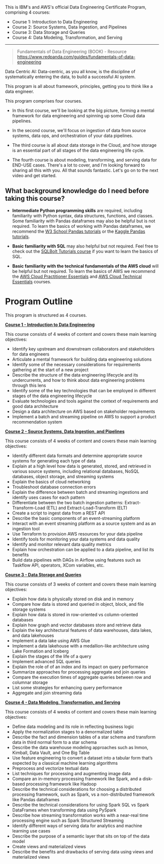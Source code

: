 This is IBM's and AWS's official Data Engineering Certificate Program, comprising 4 courses:

* Course 1: Introduction to Data Engineering
* Course 2: Source Systems, Data Ingestion, and Pipelines
* Course 3: Data Storage and Queries
* Course 4: Data Modeling, Transformation, and Serving

___


>Fundamentals of Data Engineering (BOOK) - Resource
>https://www.redpanda.com/guides/fundamentals-of-data-engineering

Data Centric AI: Data-centric, as you all know, is the discipline of systematically entering the data, to build a successful AI system. 

This program is all about framework, principles, getting you to think like a data engineer. 

This program comprises four courses. 

* In this first course, we'll be looking at the big picture, forming a mental framework for data engineering and spinning up some Cloud data pipelines. 

* In the second course, we'll focus on ingestion of data from source systems, data ops, and orchestration of your data pipelines. 

* The third course is all about data storage in the Cloud, and how storage is an essential part of all stages of the data engineering life cycle. 

* The fourth course is about modeling, transforming, and serving data for END-USE cases. There's a lot to cover, and I'm looking forward to sharing all this with you. All that sounds fantastic. Let's go on to the next video and get started. 

## **What background knowledge do I need before taking this course?**

- **Intermediate Python programming skills** are required, including familiarity with Python syntax, data structures, functions, and classes. Some familiarity with Pandas dataframes may also be helpful but is not required. To learn the basics of working with Pandas dataframes, we recommend the [W3 School Pandas tutorials](https://www.w3schools.com/python/pandas/default.asp) or the [Kaggle Pandas tutorials](https://www.kaggle.com/learn/pandas).
    
- **Basic familiarity with SQL** may also helpful but not required. Feel free to check out the [SQLBolt Tutorials course](https://sqlbolt.com/) if you want to learn the basics of SQL.
    
- **Basic familiarity with the technical fundamentals of the AWS cloud** will be helpful but not required. To learn the basics of AWS we recommend the [AWS Cloud Practitioner Essentials](https://www.coursera.org/learn/aws-cloud-practitioner-essentials) and [AWS Cloud Technical Essentials](https://www.coursera.org/learn/aws-cloud-technical-essentials) courses.


# **Program Outline**

This program is structured as 4 courses.

[**Course 1 - Introduction to Data Engineering**](https://www.coursera.org/learn/intro-to-data-engineering/home/welcome)

This course consists of 4 weeks of content and covers these main learning objectives:

- Identify key upstream and downstream collaborators and stakeholders for data engineers
- Articulate a mental framework for building data engineering solutions
- Identify some of the necessary considerations for requirements gathering at the start of a new project
- Describe the structure of the data engineering lifecycle and its undercurrents, and how to think about data engineering problems through this lens
- Identify some of the key technologies that can be employed in different stages of the data engineering lifecycle
- Evaluate technologies and tools against the context of requirements and good data architecture
- Design a data architecture on AWS based on stakeholder requirements
- Implement a batch and streaming pipeline on AWS to support a product recommendation system


[**Course 2 - Source Systems, Data Ingestion, and Pipelines**](https://www.coursera.org/learn/source-systems-data-ingestion-and-pipelines/home/welcome)

This course consists of 4 weeks of content and covers these main learning objectives:

- Identify different data formats and determine appropriate source systems for generating each type of data
- Explain at a high level how data is generated, stored, and retrieved in various source systems, including relational databases, NoSQL databases, object storage, and streaming systems
- Explain the basics of cloud networking
- Troubleshoot database connection errors
- Explain the difference between batch and streaming ingestions and identify uses cases for each pattern
- Differentiate between the two batch ingestion patterns: Extract-Transform-Load (ETL) and Extract-Load-Transform (ELT)
- Create a script to ingest data from a REST API
- Describe the basic components of an event-streaming platform
- Interact with an event streaming platform as a source system and as an ingestion tool
- Use Terraform to provision AWS resources for your data pipeline
- Identify tools for monitoring your data systems and data quality
- Identify and monitor relevant data quality metrics
- Explain how orchestration can be applied to a data pipeline, and list its benefits
- Build data pipelines with DAGs in Airflow using features such as Taskflow API, operators, XCom variables, etc.

[**Course 3 - Data Storage and Queries**](https://www.coursera.org/learn/data-storage-and-queries/home/welcome)

This course consists of 3 weeks of content and covers these main learning objectives:

- Explain how data is physically stored on disk and in memory
- Compare how data is stored and queried in object, block, and file storage systems
- Explain how data is stored in row-oriented vs column-oriented databases
- Explain how graph and vector databases store and retrieve data
- Explain the key architectural features of data warehouses, data lakes, and data lakehouses
- Implement a data lake using AWS Glue
- Implement a data lakehouse with a medallion-like architecture using Lake Formation and Iceberg
- Explain the stages of the life of a query
- Implement advanced SQL queries
- Explain the role of of an index and its impact on query performance
- Summarize approaches for processing aggregate and join queries
- Compare the execution times of aggregate queries between row and columnar storage
- List some strategies for enhancing query performance
- Aggregate and join streaming data

[**Course 4 - Data Modeling, Transformation, and Serving**](https://www.coursera.org/learn/data-modeling-transformation-serving/home/welcome)

This course consists of 4 weeks of content and covers these main learning objectives:

- Define data modeling and its role in reflecting business logic
- Apply the normalization stages to a denormalized table
- Describe the fact and dimension tables of a star schema and transform data in third normal form to a star schema
- Describe the data warehouse modeling approaches such as Inmon, Kimball, Data Vault, and One Big Table
- Use feature engineering to convert a dataset into a tabular form that’s expected by a classical machine learning algorithms
- Preprocess and vectorize textual data
- List techniques for processing and augmenting image data
- Compare an in-memory processing framework like Spark, and a disk-based processing framework like Hadoop
- Describe the technical considerations for choosing a distributed processing framework, such as Spark, vs a non-distributed framework like Pandas dataframes
- Describe the technical considerations for using Spark SQL vs Spark DataFrames when transforming data using PySpark
- Describe how streaming transformation works with a near-real time processing engine such as Spark Structured Streaming
- Identify different ways of serving data for analytics and machine learning use cases
- Describe the purpose of a semantic layer that sits on top of the data model
- Create views and materialized views
- Describe the benefits and drawbacks of serving data using views and materialized views

